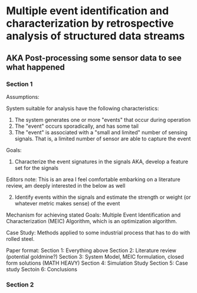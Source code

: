 # Multiple event identification and characterization by retrospective analysis of structured data streams

## AKA Post-processing some sensor data to see what happened

### Section 1

Assumptions:

System suitable for analysis have the following characteristics:
1. The system generates one or more "events" that occur during operation
2. The "event" occurs sporadically, and has some tail
3. The "event" is associated with a "small and limited" number of sensing signals. That is, a limited number of sensor are able to capture the event

Goals:
1. Characterize the event signatures in the signals AKA, develop a feature set for the signals 

Editors note: This is an area I feel comfortable embarking on a literature review, am deeply interested in the below as well

2. Identify events within the signals and estimate the strength or weight (or whatever metric makes sense) of the event

Mechanism for achieving stated Goals: 
Multiple Event Identification and Characterization (MEIC) Algorithm, which is an optimization algorithm. 

Case Study:
Methods applied to some industrial process that has to do with rolled steel.

Paper format:
Section 1: Everything above
Section 2: Literature review (potential goldmine?)
Section 3: System Model, MEIC formulation, closed form solutions (MATH HEAVY)
Section 4: Simulation Study
Section 5: Case study
Sectoin 6: Conclusions

### Section 2





